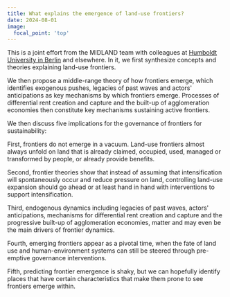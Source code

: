 ```yaml
---
title: What explains the emergence of land-use frontiers?
date: 2024-08-01
image:
  focal_point: 'top'
---
```


<!--more-->

This is a joint effort from the MIDLAND team with colleagues at [Humboldt University in Berlin](https://pages.cms.hu-berlin.de/biogeo/website/) and elsewhere. 
In it, we first synthesize concepts and theories explaining land-use frontiers.

We then propose a middle-range theory of how frontiers emerge, which identifies exogenous pushes, legacies of past waves and actors' anticipations as key mechanisms by which frontiers emerge. Processes of differential rent creation and capture and the built-up of agglomeration economies then constitute key mechanisms sustaining active frontiers.

We then discuss five implications for the governance of frontiers for sustainability:

First, frontiers do not emerge in a vacuum. Land-use frontiers almost always unfold on land that is already claimed, occupied, used, managed or transformed by people, or already provide benefits.

Second, frontier theories show that instead of assuming that intensification will spontaneously occur and reduce pressure on land, controlling land-use expansion should go ahead or at least hand in hand with interventions to support intensification.

Third, endogenous dynamics including legacies of past waves, actors' anticipations, mechanisms for differential rent creation and capture and the progressive built-up of agglomeration economies, matter and may even be the main drivers of frontier dynamics.

Fourth, emerging frontiers appear as a pivotal time, when the fate of land use and human-environment systems can still be steered through pre-emptive governance interventions.

Fifth, predicting frontier emergence is shaky, but we can hopefully identify places that have certain characteristics that make them prone to see frontiers emerge within.



